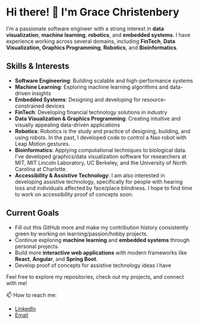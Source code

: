 # Hi there! 👋 I'm Grace Christenbery

I'm a passionate software engineer with a strong interest in **data visualization**, **machine learning**, **robotics**, and **embedded systems**. I have experience working across several domains, including **FinTech**, **Data Visualization, Graphics Programming**, **Robotics**, and **Bioinformatics**. 

## Skills & Interests

- **Software Engineering**: Building scalable and high-performance systems
- **Machine Learning**: Exploring machine learning algorithms and data-driven insights
- **Embedded Systems**: Designing and developing for resource-constrained devices
- **FinTech**: Developing financial technology solutions in industry
- **Data Visualization & Graphics Programming**: Creating intuitive and visually appealing data-driven applications
- **Robotics**: Robotics is the study and practice of designing, building, and using robots. In the past, I developed code to control a Nao robot with Leap Motion gestures.
- **Bioinformatics**: Applying computational techniques to biological data. I've developed graphics/data visualization software for researchers at MIT, MIT Lincoln Laboratory, UC Berkeley, and the University of North Carolina at Charlotte.
- **Accessibility & Assistive Technology**: I am also interested in developing assistive technology, specifically for people with hearing loss and individuals affected by face/place blindness. I hope to find time to work on accessibility proof of concepts soon.

## Current Goals

- Fill out this GitHub more and make my contribution history consistently green by working on learning/passion/hobby projects.
- Continue exploring **machine learning** and **embedded systems** through personal projects.
- Build more **interactive web applications** with modern frameworks like **React**, **Angular**, and **Spring Boot**.
- Develop proof of concepts for assistive technology ideas I have

Feel free to explore my repositories, check out my projects, and connect with me!

📫 How to reach me:
- [LinkedIn](https://www.linkedin.com/in/glchriste/)
- [Email](mailto:grace@gracefulco.de)
